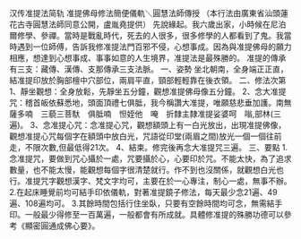 汉传准提法简轨
   准提佛母修法簡便儀軌＼圓慧法師傳授 （本行法由廣東省汕頭蓮花古寺圓慧法師同意公開，盧胤堯提供） 先說緣起。我六歲出家，小時候在尼泊爾修學、參禪。當時是戰亂時代，死去的人很多，很多修學的人都看到了鬼。我當時遇到一位師傅，告訴我修准提法門百邪不侵，心想事成。因為與准提佛母的願力相應，想達到心想事成、事事如意的人生境界，准提法是最殊勝的。  准提的傳承有三支：藏傳、漢傳、支那傳承三支法脈。 一、姿勢  坐北朝南，全身端正正直，結准提印放於胸部檀中穴部位，兩肩平直，頸部輕輕靠在後衣領。 二、修法次第 1、靜坐觀想：全身放鬆，先靜坐五分鐘，觀想准提佛母像五分鐘。 2、念大准提咒：稽首皈依蘇悉地，頭面頂禮七俱胝，我今稱讚大准提，唯願慈悲垂加護。南無薩多喃　三藐三菩馱　俱胝喃　怛姪他　唵　折隸主隸准提娑婆呵　嗡,部林(三遍)。 3、念准提心咒：念准提心咒，觀想額頭上有一白光放出，出現准提佛像，觀想准提心咒每個字在額頭中放白光，咒語從印堂(兩眉之間)放光一個一個往前走，不限次數,但最低得21次。 4、結束。修完後再念大准提咒三遍。 三、要點 1.念准提咒，要做到咒心攝於一處，咒要攝於心，心要印於咒。不能太快，為了追求數量，也不能太慢，能觀想每個字很清楚就行。作不到也沒關係，就觀想白光也行。准提咒字觀想漢字、梵文字均可，主要在於一心專注，制心一處，無事不辦。 2.在起床睡覺前均可結手印依儀軌，對著准提鏡子修法，每天最少念21遍、49遍、108遍均可。 3.其餘時間包括行住坐臥，只要有空餘時間均可念，無需結手印。一般最少得修至一百萬遍，一般都會有所成就。具體修准提的殊勝功德可以參考《顯密圓通成佛心要》。 
